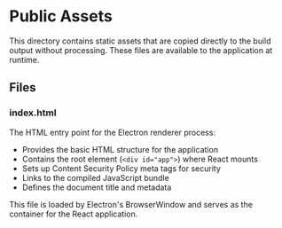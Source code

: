 # Public Assets

This directory contains static assets that are copied directly to the build output without processing. These files are available to the application at runtime.

## Files

### index.html

The HTML entry point for the Electron renderer process:

- Provides the basic HTML structure for the application
- Contains the root element (`<div id="app">`) where React mounts
- Sets up Content Security Policy meta tags for security
- Links to the compiled JavaScript bundle
- Defines the document title and metadata

This file is loaded by Electron's BrowserWindow and serves as the container for the React application. 